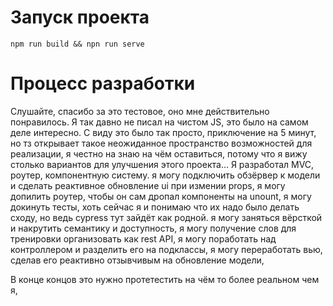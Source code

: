 # Запуск проекта
`npm run build && npn run serve`

# Процесс разработки
Слушайте, спасибо за это тестовое, оно мне действительно понравилось.
Я так давно не писал на чистом JS, это было на самом деле интересно.
С виду это было так просто, приключение на 5 минут,
но тз открывает такое неожиданное пространство возможностей для реализации,
я честно на знаю на чём оставиться, потому что я вижу столько вариантов для улучшения этого проекта...
Я разработал MVC, роутер, компонентную систему.
я могу подключить обзёрвер к модели и сделать реактивное обновление ui при измении props,
я могу допилить роутер, чтобы он сам дропал компоненты на unount,
я могу докинуть тесты, хоть сейчас я и понимаю что их надо было делать сходу, но ведь cypress тут зайдёт как родной.
я могу заняться вёрсткой и накрутить семантику и доступность,
я могу получение слов для тренировки организовать как rest API,
я могу поработать над контроллером и разделить его на подклассы,
я могу переработать вью, сделав его реактивно отзывчивым на обновление модели,

В конце концов это нужно протетестить на чём то более реальном чем я, 
